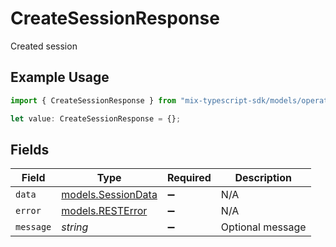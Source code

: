 # CreateSessionResponse

Created session

## Example Usage

```typescript
import { CreateSessionResponse } from "mix-typescript-sdk/models/operations";

let value: CreateSessionResponse = {};
```

## Fields

| Field                                             | Type                                              | Required                                          | Description                                       |
| ------------------------------------------------- | ------------------------------------------------- | ------------------------------------------------- | ------------------------------------------------- |
| `data`                                            | [models.SessionData](../../models/sessiondata.md) | :heavy_minus_sign:                                | N/A                                               |
| `error`                                           | [models.RESTError](../../models/resterror.md)     | :heavy_minus_sign:                                | N/A                                               |
| `message`                                         | *string*                                          | :heavy_minus_sign:                                | Optional message                                  |